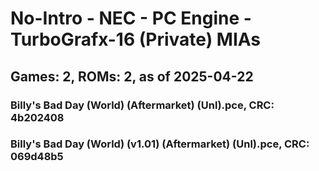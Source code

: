 # No-Intro - NEC - PC Engine - TurboGrafx-16 (Private) MIAs
## Games: 2, ROMs: 2, as of 2025-04-22

### Billy's Bad Day (World) (Aftermarket) (Unl).pce, CRC: 4b202408
### Billy's Bad Day (World) (v1.01) (Aftermarket) (Unl).pce, CRC: 069d48b5
